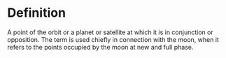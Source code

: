 # Definition

A point of the orbit or a planet or satellite at which it is in
conjunction or opposition. The term is used chiefly in connection with
the moon, when it refers to the points occupied by the moon at new and
full phase.
